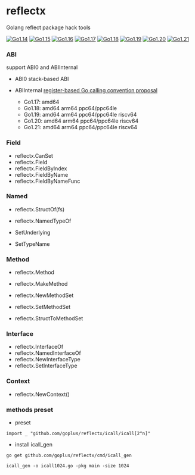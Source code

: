 # reflectx
Golang reflect package hack tools

[![Go1.14](https://github.com/goplus/reflectx/workflows/Go1.14/badge.svg)](https://github.com/goplus/reflectx/actions/workflows/go114.yml)
[![Go1.15](https://github.com/goplus/reflectx/workflows/Go1.15/badge.svg)](https://github.com/goplus/reflectx/actions/workflows/go115.yml)
[![Go1.16](https://github.com/goplus/reflectx/workflows/Go1.16/badge.svg)](https://github.com/goplus/reflectx/actions/workflows/go116.yml)
[![Go1.17](https://github.com/goplus/reflectx/workflows/Go1.17/badge.svg)](https://github.com/goplus/reflectx/actions/workflows/go117.yml)
[![Go1.18](https://github.com/goplus/reflectx/workflows/Go1.18/badge.svg)](https://github.com/goplus/reflectx/actions/workflows/go118.yml)
[![Go1.19](https://github.com/goplus/reflectx/workflows/Go1.19/badge.svg)](https://github.com/goplus/reflectx/actions/workflows/go119.yml)
[![Go1.20](https://github.com/goplus/reflectx/workflows/Go1.20/badge.svg)](https://github.com/goplus/reflectx/actions/workflows/go120.yml)
[![Go1.21](https://github.com/goplus/reflectx/workflows/Go1.21/badge.svg)](https://github.com/goplus/reflectx/actions/workflows/go121.yml)

### ABI

support ABI0 and ABIInternal

- ABI0 stack-based ABI
- ABIInternal [register-based Go calling convention proposal](https://golang.org/design/40724-register-calling)

	- Go1.17: amd64
	- Go1.18: amd64 arm64 ppc64/ppc64le
	- Go1.19: amd64 arm64 ppc64/ppc64le riscv64
	- Go1.20: amd64 arm64 ppc64/ppc64le riscv64
	- Go1.21: amd64 arm64 ppc64/ppc64le riscv64

### Field
* reflectx.CanSet
* reflectx.Field
* reflectx.FieldByIndex
* reflectx.FieldByName
* reflectx.FieldByNameFunc

### Named
* reflectx.StructOf(fs)
* reflectx.NamedTypeOf

* SetUnderlying
* SetTypeName

### Method
* reflectx.Method
* reflectx.MakeMethod

* reflectx.NewMethodSet
* reflectx.SetMethodSet

* reflectx.StructToMethodSet

### Interface
* reflectx.InterfaceOf
* reflectx.NamedInterfaceOf
* reflectx.NewInterfaceType
* reflectx.SetInterfaceType

### Context
* reflectx.NewContext()

### methods preset
* preset
```
import _ "github.com/goplus/reflectx/icall/icall[2^n]"
```
* install icall_gen
```
go get github.com/goplus/reflectx/cmd/icall_gen
```
```
icall_gen -o icall1024.go -pkg main -size 1024
```
